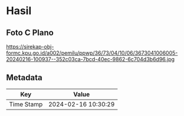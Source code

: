 # Hasil

## Foto C Plano

https://sirekap-obj-formc.kpu.go.id/a002/pemilu/ppwp/36/73/04/10/06/3673041006005-20240216-100937--352c03ca-7bcd-40ec-9862-6c704d3b6d96.jpg


## Metadata

| Key        | Value               |
| ---------- | ------------------- |
| Time Stamp | 2024-02-16 10:30:29 |



